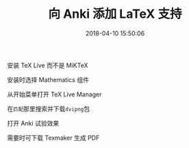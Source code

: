 ﻿---
title: 向 Anki 添加 LaTeX 支持
date: 2018-04-10 15:50:06
categories: Tips
tags:
    - LaTeX
    - Anki
---
安装 TeX Live 而不是 MiKTeX

安装时选择 Mathematics 组件

从开始菜单打开 TeX Live Manager

在`匹配`那里搜索并下载`dvipng`包

打开 Anki 试验效果

需要时可下载 Texmaker 生成 PDF